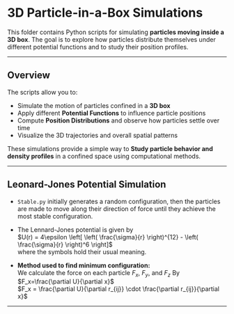 # 3D Particle-in-a-Box Simulations

This folder contains Python scripts for simulating **particles moving inside a 3D box**. The goal is to explore how particles distribute themselves under different potential functions and to study their position profiles.

---

## Overview

The scripts allow you to:

- Simulate the motion of particles confined in a **3D box**  
- Apply different **Potential Functions** to influence particle positions  
- Compute **Position Distributions** and observe how particles settle over time  
- Visualize the 3D trajectories and overall spatial patterns

These simulations provide a simple way to **Study particle behavior and density profiles** in a confined space using computational methods.

---

## Leonard-Jones Potential Simulation
- `Stable.py` initially generates a random configuration, then the particles are made to move along their direction of force until they achieve the most stable configuration.

- The Lennard-Jones potential is given by  
    $U(r) = 4\epsilon \left[ \left( \frac{\sigma}{r} \right)^{12} - \left( \frac{\sigma}{r} \right)^6 \right]$  
    where the symbols hold their usual meaning.

- **Method used to find minimum configuration:**  
  We calculate the force on each particle $F_x$, $F_y$, and $F_z$ By
$F_x=\frac{\partial U}{\partial x}$ <br>
$F_x = \frac{\partial U}{\partial r_{ij}} \cdot \frac{\partial r_{ij}}{\partial x}$ <br>




---


